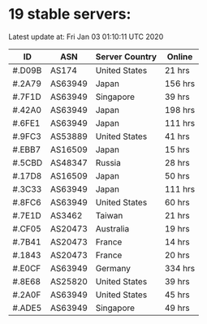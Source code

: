 # 19 stable servers:

Latest update at: Fri Jan 03 01:10:11 UTC 2020

| ID | ASN | Server Country | Online |
| -- | --- | -------------- | ------ |
| #.D09B | AS174 | United States | 21 hrs |
| #.2A79 | AS63949 | Japan | 156 hrs |
| #.7F1D | AS63949 | Singapore | 39 hrs |
| #.42A0 | AS63949 | Japan | 198 hrs |
| #.6FE1 | AS63949 | Japan | 111 hrs |
| #.9FC3 | AS53889 | United States | 41 hrs |
| #.EBB7 | AS16509 | Japan | 15 hrs |
| #.5CBD | AS48347 | Russia | 28 hrs |
| #.17D8 | AS16509 | Japan | 50 hrs |
| #.3C33 | AS63949 | Japan | 111 hrs |
| #.8FC6 | AS63949 | United States | 60 hrs |
| #.7E1D | AS3462 | Taiwan | 21 hrs |
| #.CF05 | AS20473 | Australia | 19 hrs |
| #.7B41 | AS20473 | France | 14 hrs |
| #.1843 | AS20473 | France | 20 hrs |
| #.E0CF | AS63949 | Germany | 334 hrs |
| #.8E68 | AS25820 | United States | 39 hrs |
| #.2A0F | AS63949 | United States | 45 hrs |
| #.ADE5 | AS63949 | Singapore | 49 hrs |

